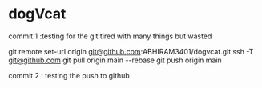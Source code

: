 # dogVcat
commit 1 :testing for the git tired with many things but wasted

git remote set-url origin git@github.com:ABHIRAM3401/dogvcat.git
ssh -T git@github.com
git pull origin main --rebase
git push origin main

commit 2 :
  testing the push to github
